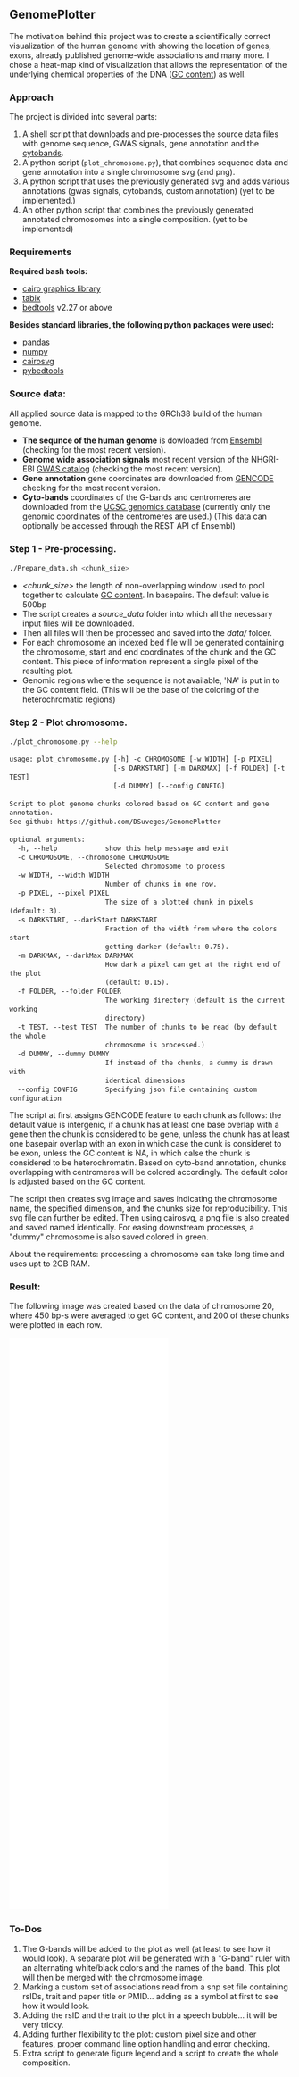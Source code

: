 ## GenomePlotter

The motivation behind this project was to create a scientifically correct visualization of the human genome with showing the location of genes, exons, already published genome-wide associations and many more. I chose a heat-map kind of visualization that allows the representation of the underlying chemical properties of the DNA ([GC content](https://en.wikipedia.org/wiki/GC-content)) as well.

### Approach

The project is divided into several parts:

1. A shell script that downloads and pre-processes the source data files with genome sequence, GWAS signals, gene annotation and the [cytobands](https://en.wikipedia.org/wiki/G_banding).
2. A python script (`plot_chromosome.py`), that combines sequence data and gene annotation into a single chromosome svg (and png).
3. A python script that uses the previously generated svg and adds various annotations (gwas signals, cytobands, custom annotation) (yet to be implemented.)
4. An other python script that combines the previously generated annotated chromosomes into a single composition. (yet to be implemented)

### Requirements

**Required bash tools:**

* [cairo graphics library](https://www.cairographics.org/download/)
* [tabix](http://www.htslib.org/download/)
* [bedtools](http://bedtools.readthedocs.io/en/latest/content/installation.html) v2.27 or above

**Besides standard libraries, the following python packages were used:**

* [pandas](https://pandas.pydata.org/)
* [numpy](http://www.numpy.org/)
* [cairosvg](http://cairosvg.org/)
* [pybedtools](https://pypi.python.org/pypi/pybedtools)

### Source data:

All applied source data is mapped to the GRCh38 build of the human genome.

* **The sequnce of the human genome** is dowloaded from [Ensembl](http://www.ensembl.org/info/data/ftp/index.html) (checking for the most recent version).
* **Genome wide association signals** most recent version of the NHGRI-EBI [GWAS catalog](https://www.ebi.ac.uk/gwas/) (checking the most recent version).
* **Gene annotation** gene coordinates are downloaded from [GENCODE](http://www.gencodegenes.org/releases/current.html) checking for the most recent version.
* **Cyto-bands** coordinates of the G-bands and centromeres are downloaded from the [UCSC genomics database](http://hgdownload.cse.ucsc.edu/goldenPath/hg38/database/cytoBand.txt.gz) (currently only the genomic coordinates of the centromeres are used.) (This data can optionally be accessed through the REST API of Ensembl)

### Step 1 - Pre-processing.

```bash
./Prepare_data.sh <chunk_size>
```

* *<chunk_size>* the length of non-overlapping window used to pool together to calculate [GC content](https://en.wikipedia.org/wiki/GC-content). In basepairs. The default value is 500bp
* The script creates a *source_data* folder into which all the necessary input files will be downloaded.
* Then all files will then be processed and saved into the *data/* folder.
* For each chromosome an indexed bed file will be generated containing the chromosome, start and end coordinates of the chunk and the GC content. This piece of information represent a single pixel of the resulting plot.
* Genomic regions where the sequence is not available, 'NA' is put in to the GC content field. (This will be the base of the coloring of the heterochromatic regions)

### Step 2 - Plot chromosome.

```bash
./plot_chromosome.py --help
```

```
usage: plot_chromosome.py [-h] -c CHROMOSOME [-w WIDTH] [-p PIXEL]
                          [-s DARKSTART] [-m DARKMAX] [-f FOLDER] [-t TEST]
                          [-d DUMMY] [--config CONFIG]

Script to plot genome chunks colored based on GC content and gene annotation.
See github: https://github.com/DSuveges/GenomePlotter

optional arguments:
  -h, --help            show this help message and exit
  -c CHROMOSOME, --chromosome CHROMOSOME
                        Selected chromosome to process
  -w WIDTH, --width WIDTH
                        Number of chunks in one row.
  -p PIXEL, --pixel PIXEL
                        The size of a plotted chunk in pixels (default: 3).
  -s DARKSTART, --darkStart DARKSTART
                        Fraction of the width from where the colors start
                        getting darker (default: 0.75).
  -m DARKMAX, --darkMax DARKMAX
                        How dark a pixel can get at the right end of the plot
                        (default: 0.15).
  -f FOLDER, --folder FOLDER
                        The working directory (default is the current working
                        directory)
  -t TEST, --test TEST  The number of chunks to be read (by default the whole
                        chromosome is processed.)
  -d DUMMY, --dummy DUMMY
                        If instead of the chunks, a dummy is drawn with
                        identical dimensions
  --config CONFIG       Specifying json file containing custom configuration
```

The script at first assigns GENCODE feature to each chunk as follows: the default value is intergenic, if a chunk has at least one base overlap with a gene then the chunk is considered to be gene, unless the chunk has at least one basepair overlap with an exon in which case the cunk is consideret to be exon, unless the GC content is NA, in which calse the chunk is considered to be heterochromatin. Based on cyto-band annotation, chunks overlapping with centromeres will be colored accordingly. The default color is adjusted based on the GC content.

The script then creates svg image and saves indicating the chromosome name, the specified dimension, and the chunks size for reproducibility. This svg file can further be edited. Then using cairosvg, a png file is also created and saved named identically. For easing downstream processes, a "dummy" chromosome is also saved colored in green.

About the requirements: processing a chromosome can take long time and uses upt to 2GB RAM.

### Result:

The following image was created based on the data of chromosome 20, where 450 bp-s were averaged to get GC content, and 200 of these chunks were plotted in each row.

![chr22](chr20.png)


### To-Dos

1. The G-bands will be added to the plot as well (at least to see how it would look). A separate plot will be generated with a "G-band" ruler with an alternating white/black colors and the names of the band. This plot will then be merged with the chromosome image.
2. Marking a custom set of associations read from a snp set file containing rsIDs, trait and paper title or PMID... adding as a symbol at first to see how it would look.
3. Adding the rsID and the trait to the plot in a speech bubble... it will be very tricky.
4. Adding further flexibility to the plot: custom pixel size and other features, proper command line option handling and error checking.
5. Extra script to generate figure legend and a script to create the whole composition.
